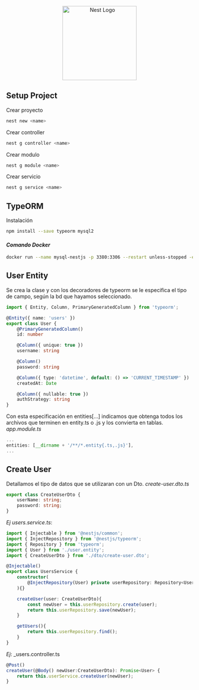 <p align="center">
  <a href="http://nestjs.com/" target="blank"><img src="https://nestjs.com/img/logo-small.svg" width="200" alt="Nest Logo" /></a>
</p>

## Setup Project
Crear proyecto
```bash
nest new <name>
```
>

Crear controller
```bash
nest g controller <name>
```
>

Crear modulo
```bash
nest g module <name>
```
>

Crear servicio
```bash
nest g service <name>
```

## TypeORM
Instalación
```bash
npm install --save typeorm mysql2
```

#### _Comando Docker_
```bash
docker run --name mysql-nestjs -p 3380:3306 --restart unless-stopped -e "MYSQL_ROOT_PASSWORD=faztpassword" -e "MYSQL_DATABASE=nestdb" -d mysql
```

## User Entity
Se crea la clase y con los decoradores de typeorm se le especifica el tipo de campo, según la bd que hayamos seleccionado.

```ts
import { Entity, Column, PrimaryGeneratedColumn } from 'typeorm';

@Entity({ name: 'users' })
export class User {
    @PrimaryGeneratedColumn()
    id: number

    @Column({ unique: true })
    username: string

    @Column()
    password: string

    @Column({ type: 'datetime', default: () => 'CURRENT_TIMESTAMP' })
    createdAt: Date

    @Column({ nullable: true })
    authStrategy: string
}
```
Con esta especificación en entities[...] indicamos que obtenga todos los archivos que terminen en entity.ts o .js y los convierta en tablas.
_app.module.ts_
```ts
...
entities: [__dirname + '/**/*.entity{.ts,.js}'],
...
```


## Create User
Detallamos el tipo de datos que se utilizaran con un Dto.
_create-user.dto.ts_
```ts
export class CreateUserDto {
    userName: string;
    password: string;
}
```

*Ej* _users.service.ts_:
```ts
import { Injectable } from '@nestjs/common';
import { InjectRepository } from '@nestjs/typeorm';
import { Repository } from 'typeorm';
import { User } from './user.entity';
import { CreateUserDto } from './dto/create-user.dto';

@Injectable()
export class UsersService {
    constructor(
        @InjectRepository(User) private userRepository: Repository<User>
    ){}

    createUser(user: CreateUserDto){
        const newUser = this.userRepository.create(user);
        return this.userRepository.save(newUser);
    }

    getUsers(){
        return this.userRepository.find();        
    }
}
```
*Ej*: _users.controller.ts
```ts
@Post()
createUser(@Body() newUser:CreateUserDto): Promise<User> {
    return this.userService.createUser(newUser);
}
```
